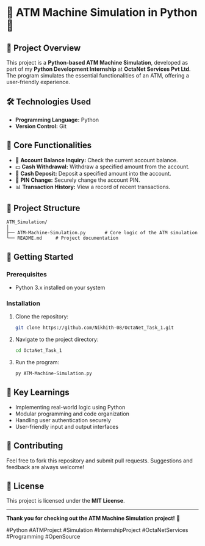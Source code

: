 # 🚀 ATM Machine Simulation in Python 🚀

## 📌 Project Overview
This project is a **Python-based ATM Machine Simulation**, developed as part of my **Python Development Internship** at **OctaNet Services Pvt Ltd**. The program simulates the essential functionalities of an ATM, offering a user-friendly experience.

## 🛠️ Technologies Used
- **Programming Language:** Python
- **Version Control:** Git

## 🎯 Core Functionalities
- 💼 **Account Balance Inquiry:** Check the current account balance.
- 💵 **Cash Withdrawal:** Withdraw a specified amount from the account.
- 🏦 **Cash Deposit:** Deposit a specified amount into the account.
- 🔑 **PIN Change:** Securely change the account PIN.
- 📊 **Transaction History:** View a record of recent transactions.

## 📝 Project Structure
```
ATM_Simulation/
│
├── ATM-Machine-Simulation.py       # Core logic of the ATM simulation
└── README.md     # Project documentation
```

## 🚀 Getting Started
### Prerequisites
- Python 3.x installed on your system

### Installation
1. Clone the repository:
   ```bash
   git clone https://github.com/Nikhith-08/OctaNet_Task_1.git
   ```
2. Navigate to the project directory:
   ```bash
   cd OctaNet_Task_1
   ```
3. Run the program:
   ```bash
   py ATM-Machine-Simulation.py
   ```

## 🧠 Key Learnings
- Implementing real-world logic using Python
- Modular programming and code organization
- Handling user authentication securely
- User-friendly input and output interfaces

## 🤝 Contributing
Feel free to fork this repository and submit pull requests. Suggestions and feedback are always welcome!

## 📄 License
This project is licensed under the **MIT License**.

---
**Thank you for checking out the ATM Machine Simulation project!** 🚀

#Python #ATMProject #Simulation #InternshipProject #OctaNetServices #Programming #OpenSource

